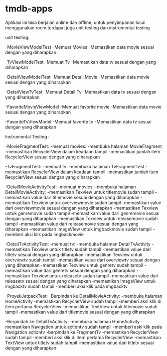 # tmdb-apps
Aplikasi ini bisa berjalan online dan offline, untuk penyimpanan local menggunakan room
terdapat juga unit testing dan instrumental testing

unit testing:

  -MovieViewModelTest
    -Memuat Movies
     -Memastikan data movie sesuai dengan yang diharapkan

  -TvViewModelTest
    -Memuat Tv
     -Memastikan data tv sesuai dengan yang diharapkan

  -DetailViewModelTest
    -Memuat Detail Movie
     -Memastikan data movie sesuai dengan yang diharapkan

  -DetailViewTvTest
    -Memuat Detail Tv
     -Memastikan data tv sesuai dengan yang diharapkan

  -FavoriteMovieViewModel
    -Memuat favorite movie
     -Memastikan data movie sesuai dengan yang diharapkan

  -FavoriteTvViewModel
    -Memuat favorite tv
     -Memastikan data tv sesuai dengan yang diharapkan
     
Instrumental Testing :

  -MovieFragmentTest:
    -memuat movies:
    -membuka halaman MovieFragment
    -memastikan RecyclerView dalam keadaan tampil
    -memastikan jumlah item RecyclerView sesuai dengan yang diharapkan

  -TvFragmentTest:
    -memuat tv:
    -membuka halaman TvFragmentTest
    -memastikan RecyclerView dalam keadaan tampil
    -memastikan jumlah item RecyclerView sesuai dengan yang diharapkan

  -DetailMovieActivityTest:
    -memuat movies:
    -membuka halaman DetailMovieActivity;
    -memastikan Texview untuk titlemovie sudah tampil
    -memastikan value dari titlemovie sesuai dengan yang diharapkan
    -memastikan Texview untuk overviewmovie sudah tampil
    -memastikan value dari overviewmovie sesuai dengan yang diharapkan
    -memastikan Texview untuk genremovie sudah tampil
    -memastikan value dari genremovie sesuai dengan yang diharapkan
    -memastikan Texview untuk releasemovie sudah tampil
    -memastikan value dari releasemovie sesuai dengan yang diharapkan
    -memastikan ImageView untuk imgbackmovie sudah tampil
    -memberi aksi klik pada imgbackmovie

  -DetailTvActivityTest:
    -memuat tv:
    -membuka halaman DetailTvActivity
    -memastikan Texview untuk titletv sudah tampil
    -memastikan value dari titletv sesuai dengan yang diharapkan
    -memastikan Texview untuk overviewtv sudah tampil
    -memastikan value dari overviewtv sesuai dengan yang diharapkan
    -memastikan Texview untuk genretv sudah tampil
    -memastikan value dari genretv sesuai dengan yang diharapkan
    -memastikan Texview untuk releasetv sudah tampil
    -memastikan value dari releasetv sesuai dengan yang diharapkan
    -memastikan ImageView untuk imgbacktv sudah tampil
    -memberi aksi klik pada imgbacktv 

  -ProyekJetpackTest:
   -Berpindah ke DetailMovieActivity:
    -membuka halaman HomeActivity
    -memastikan RecyclerView sudah tampil
    -memberi aksi klik di item pertama RecyclerView
    -memastikan TextView untuk titlemovie sudah tampil
    -memastikan value dari titlemovie sesuai dengan yang diharapkan

   -Berpindah ke DetailTvActivity:
    -membuka halaman HomeActivity
    -memastikan Navigation untuk actiontv sudah tampil
    -memberi aski klik pada Navigation actiontv
    -berpindah ke FragmentTv
    -memastikan RecyclerView sudah tampil
    -memberi aksi klik di item pertama RecyclerView
    -memastikan TextView untuk titletv sudah tampil
    -memastikan value dari titletv sesuai dengan yang diharapkan
